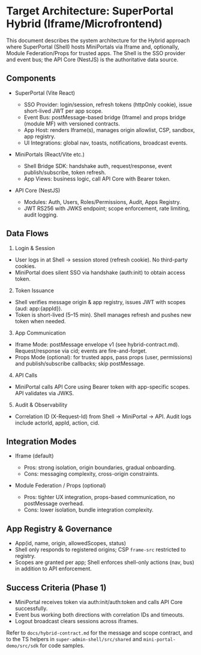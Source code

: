 # Target Architecture: SuperPortal Hybrid (Iframe/Microfrontend)

This document describes the system architecture for the Hybrid approach where SuperPortal (Shell) hosts MiniPortals via Iframe and, optionally, Module Federation/Props for trusted apps. The Shell is the SSO provider and event bus; the API Core (NestJS) is the authoritative data source.

## Components

- SuperPortal (Vite React)
  - SSO Provider: login/session, refresh tokens (httpOnly cookie), issue short-lived JWT per app scope.
  - Event Bus: postMessage-based bridge (Iframe) and props bridge (module MF) with versioned contracts.
  - App Host: renders Iframe(s), manages origin allowlist, CSP, sandbox, app registry.
  - UI Integrations: global nav, toasts, notifications, broadcast events.

- MiniPortals (React/Vite etc.)
  - Shell Bridge SDK: handshake auth, request/response, event publish/subscribe, token refresh.
  - App Views: business logic, call API Core with Bearer token.

- API Core (NestJS)
  - Modules: Auth, Users, Roles/Permissions, Audit, Apps Registry.
  - JWT RS256 with JWKS endpoint; scope enforcement, rate limiting, audit logging.

## Data Flows

1) Login & Session
- User logs in at Shell → session stored (refresh cookie). No third-party cookies.
- MiniPortal does silent SSO via handshake (auth:init) to obtain access token.

2) Token Issuance
- Shell verifies message origin & app registry, issues JWT with scopes (aud: app:{appId}).
- Token is short-lived (5–15 min). Shell manages refresh and pushes new token when needed.

3) App Communication
- Iframe Mode: postMessage envelope v1 (see hybrid-contract.md). Request/response via cid; events are fire-and-forget.
- Props Mode (optional): for trusted apps, pass props (user, permissions) and publish/subscribe callbacks; skip postMessage.

4) API Calls
- MiniPortal calls API Core using Bearer token with app-specific scopes. API validates via JWKS.

5) Audit & Observability
- Correlation ID (X-Request-Id) from Shell → MiniPortal → API. Audit logs include actorId, appId, action, cid.

## Integration Modes

- Iframe (default)
  - Pros: strong isolation, origin boundaries, gradual onboarding.
  - Cons: messaging complexity, cross-origin constraints.

- Module Federation / Props (optional)
  - Pros: tighter UX integration, props-based communication, no postMessage overhead.
  - Cons: lower isolation, bundle integration complexity.

## App Registry & Governance

- App(id, name, origin, allowedScopes, status)
- Shell only responds to registered origins; CSP `frame-src` restricted to registry.
- Scopes are granted per app; Shell enforces shell-only actions (nav, bus) in addition to API enforcement.

## Success Criteria (Phase 1)

- MiniPortal receives token via auth:init/auth:token and calls API Core successfully.
- Event bus working both directions with correlation IDs and timeouts.
- Logout broadcast clears sessions across iframes.

Refer to `docs/hybrid-contract.md` for the message and scope contract, and to the TS helpers in `super-admin-shell/src/shared` and `mini-portal-demo/src/sdk` for code samples.
